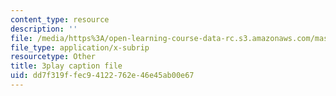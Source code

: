 ```yaml
---
content_type: resource
description: ''
file: /media/https%3A/open-learning-course-data-rc.s3.amazonaws.com/mas-s62-cryptocurrency-engineering-and-design-spring-2018/dd7f319ffec94122762e46e45ab00e67_wXWbdiOBW5w.srt
file_type: application/x-subrip
resourcetype: Other
title: 3play caption file
uid: dd7f319f-fec9-4122-762e-46e45ab00e67
---
```


